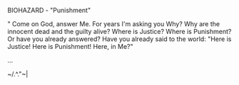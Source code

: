 BIOHAZARD - "Punishment"

" Come on God, answer Me. For years I'm asking you Why?
Why are the innocent dead and the guilty alive?
Where is Justice? Where is Punishment?
Or have you already answered? Have you already said to the world:
"Here is Justice! Here is Punishment! Here, in Me?" 


...

~\/.^."~|

